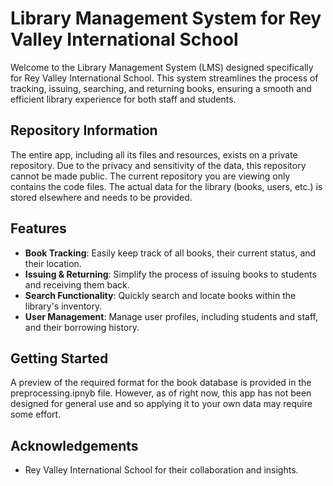 # Library Management System for Rey Valley International School

Welcome to the Library Management System (LMS) designed specifically for Rey Valley International School. This system streamlines the process of tracking, issuing, searching, and returning books, ensuring a smooth and efficient library experience for both staff and students.

## Repository Information

The entire app, including all its files and resources, exists on a private repository. Due to the privacy and sensitivity of the data, this repository cannot be made public. The current repository you are viewing only contains the code files. The actual data for the library (books, users, etc.) is stored elsewhere and needs to be provided.

## Features

- **Book Tracking**: Easily keep track of all books, their current status, and their location.
- **Issuing & Returning**: Simplify the process of issuing books to students and receiving them back.
- **Search Functionality**: Quickly search and locate books within the library's inventory.
- **User Management**: Manage user profiles, including students and staff, and their borrowing history.

## Getting Started

A preview of the required format for the book database is provided in the preprocessing.ipnyb file. However, as of right now, this app has not been designed for general use and so applying it to your own data may require some effort. 


## Acknowledgements
- Rey Valley International School for their collaboration and insights.
